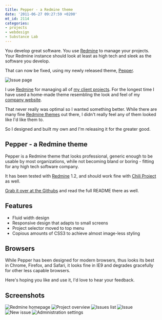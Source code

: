 ```yaml
---
title: Pepper - a Redmine theme
date: '2011-06-27 09:27:59 +0200'
mt_id: 2114
categories:
- projects
- webdesign
- Substance Lab
---
```

You develop great software. You use [Redmine](http://www.redmine.org) to manage your projects. Your Redmine instance should look at least as high tech and sleek as the software you develop.

That can now be fixed, using my newly released theme, [Pepper](https://github.com/koppen/redmine-pepper-theme).

![Issue page](/files/journal/pepper/pepper-issue.png)



<!--more-->

I use [Redmine](http://www.redmine.org) for managing all of [my client projects](https://substancelab.com/work). For the longest time I have used a home-made theme resembling the look and feel of my <a href="https://substancelab.com" title="Freelance Ruby on Rails development agency">company website</a>.

That never really was optimal so I wanted something better. While there are many fine [Redmine themes](http://www.redmine.org/projects/redmine/wiki/Theme_List) out there, I didn't really feel any of them looked like I'd like them to.

So I designed and built my own and I'm releasing it for the greater good.


## Pepper - a Redmine theme

Pepper is a Redmine theme that looks professional, generic enough to be usable by most organizations, while not becoming bland or boring - fitting for any high tech software company.

It has been tested with [Redmine](http://redmine.org) 1.2, and should work fine with [Chili Project](http://chiliproject.org) as well.

[Grab it over at the Githubs](https://github.com/koppen/redmine-pepper-theme) and read the full README there as well.


## Features

* Fluid width design
* Responsive design that adapts to small screens
* Project selector moved to top menu
* Copious amounts of CSS3 to achieve almost image-less styling


## Browsers

While Pepper has been designed for modern browsers, thus looks its best in Chrome, Firefox, and Safari, it looks fine in IE9 and degrades gracefully for other less capable browsers.


Here's hoping you like and use it, I'd love to hear your feedback.


## Screenshots

![Redmine homepage](/files/journal/pepper/pepper-homepage.png)
![Project overview](/files/journal/pepper/pepper-project_overview.png)
![Issues list](/files/journal/pepper/pepper-issue_list.png)
![Issue](/files/journal/pepper/pepper-issue.png)
![New issue](/files/journal/pepper/pepper-new_issue.png)
![Administration settings](/files/journal/pepper/pepper-settings.png)




